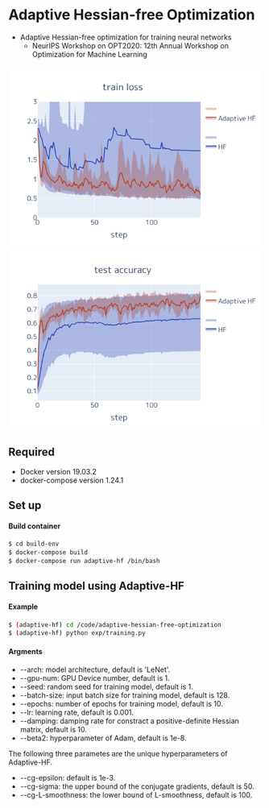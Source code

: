 # Adaptive Hessian-free Optimization
- Adaptive Hessian-free optimization for training neural networks
  - NeurIPS Workshop on OPT2020: 12th Annual Workshop on Optimization for Machine Learning

<!-- <img src="figure/train_loss.png" alt="train_loss" title="train_loss" width="300" height="214">
<img src="figure/test_accuracy.png" alt="test_acc" title="test_acc" width="300" height="214"> -->
![train_loss](figure/train_loss.png)
![test_acc](figure/test_accuracy.png)

## Required
- Docker version 19.03.2
- docker-compose version 1.24.1
## Set up
#### Build container
```bash
$ cd build-env
$ docker-compose build
$ docker-compose run adaptive-hf /bin/bash
```

## Training model using Adaptive-HF
#### Example
```bash
$ (adaptive-hf) cd /code/adaptive-hessian-free-optimization
$ (adaptive-hf) python exp/training.py
```

#### Argments
- --arch: model architecture, default is 'LeNet'.
- --gpu-num: GPU Device number, default is 1.
- --seed: random seed for training model, default is 1.
- --batch-size: input batch size for training model, default is 128.
- --epochs: number of epochs for training model, default is 10.
- --lr: learning rate, default is 0.001.
- --damping: damping rate for constract a positive-definite Hessian matrix, default is 10.
- --beta2: hyperparameter of Adam, default is 1e-8.

The following three parametes are the unique hyperparameters of Adaptive-HF.
- --cg-epsilon: default is 1e-3.
- --cg-sigma: the upper bound of the conjugate gradients, default is 50.
- --cg-L-smoothness: the lower bound of L-smoothness, default is 100.

